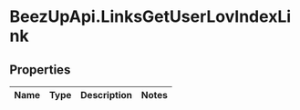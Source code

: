 # BeezUpApi.LinksGetUserLovIndexLink

## Properties
Name | Type | Description | Notes
------------ | ------------- | ------------- | -------------


